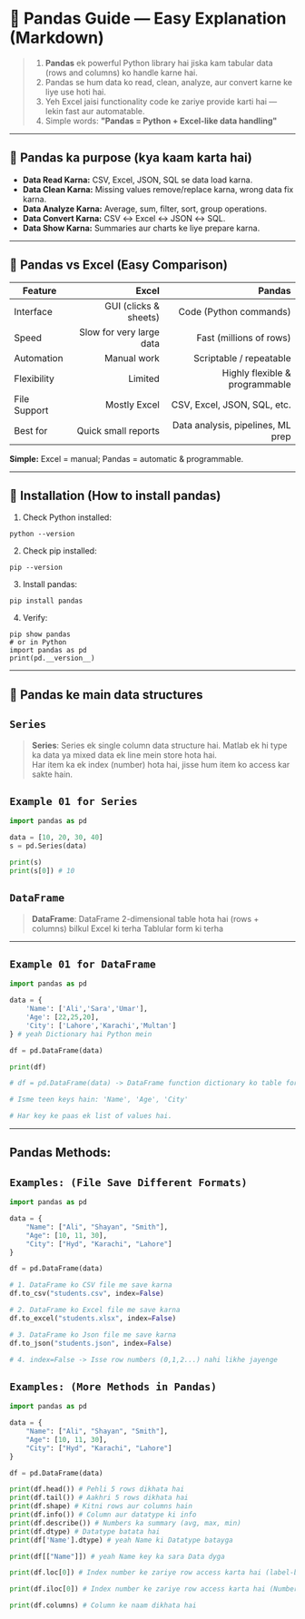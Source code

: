 # 🐼 Pandas Guide — Easy Explanation (Markdown)

> 1. **Pandas** ek powerful Python library hai jiska kam tabular data (rows and columns) ko handle karne hai. <br>
> 2. Pandas se hum data ko read, clean, analyze, aur convert karne ke liye use hoti hai. <br>
> 3. Yeh Excel jaisi functionality code ke zariye provide karti hai — lekin fast aur automatable.
> 4. Simple words: **"Pandas = Python + Excel-like data handling"**

---

## 🔹 Pandas ka purpose (kya kaam karta hai)

* **Data Read Karna:** CSV, Excel, JSON, SQL se data load karna.
* **Data Clean Karna:** Missing values remove/replace karna, wrong data fix karna.
* **Data Analyze Karna:** Average, sum, filter, sort, group operations.
* **Data Convert Karna:** CSV ↔ Excel ↔ JSON ↔ SQL.
* **Data Show Karna:** Summaries aur charts ke liye prepare karna.

---

## 🔹 Pandas vs Excel (Easy Comparison)

| Feature      |                    Excel |                            Pandas |
| ------------ | -----------------------: | --------------------------------: |
| Interface    |    GUI (clicks & sheets) |            Code (Python commands) |
| Speed        | Slow for very large data |           Fast (millions of rows) |
| Automation   |              Manual work |           Scriptable / repeatable |
| Flexibility  |                  Limited |    Highly flexible & programmable |
| File Support |             Mostly Excel |       CSV, Excel, JSON, SQL, etc. |
| Best for     |      Quick small reports | Data analysis, pipelines, ML prep |

**Simple:** Excel = manual; Pandas = automatic & programmable.

---

## 🔹 Installation (How to install pandas)

1. Check Python installed:

```
python --version
```

2. Check pip installed:

```
pip --version
```

3. Install pandas:

```
pip install pandas
```

4. Verify:

```
pip show pandas
# or in Python
import pandas as pd
print(pd.__version__)
```
--- 

## 🔹 Pandas ke main data structures
## `Series`
> **Series**: Series ek single column data structure hai.
> Matlab ek hi type ka data ya mixed data ek line mein store hota hai. <br>
> Har item ka ek index (number) hota hai, jisse hum item ko access kar sakte hain.

## `Example 01 for Series`
```py
import pandas as pd

data = [10, 20, 30, 40]
s = pd.Series(data)

print(s)
print(s[0]) # 10
```
## `DataFrame` 
> **DataFrame**: DataFrame 2-dimensional table hota hai (rows + columns) bilkul Excel ki terha Tablular form ki terha
---

## `Example 01 for DataFrame`
```py
import pandas as pd

data = {
    'Name': ['Ali','Sara','Umar'], 
    'Age': [22,25,20],
    'City': ['Lahore','Karachi','Multan']
} # yeah Dictionary hai Python mein

df = pd.DataFrame(data)

print(df)

# df = pd.DataFrame(data) -> DataFrame function dictionary ko table format mein convert karta hai.

# Isme teen keys hain: 'Name', 'Age', 'City'

# Har key ke paas ek list of values hai.
```
---

## Pandas Methods:
   
## `Examples: (File Save Different Formats)`

```py
import pandas as pd

data = {
    "Name": ["Ali", "Shayan", "Smith"],
    "Age": [10, 11, 30],
    "City": ["Hyd", "Karachi", "Lahore"]
}

df = pd.DataFrame(data)

# 1. DataFrame ko CSV file me save karna
df.to_csv("students.csv", index=False)

# 2. DataFrame ko Excel file me save karna
df.to_excel("students.xlsx", index=False)

# 3. DataFrame ko Json file me save karna
df.to_json("students.json", index=False)

# 4. index=False -> Isse row numbers (0,1,2...) nahi likhe jayenge
```
## `Examples: (More Methods in Pandas)`

```py
import pandas as pd

data = {
    "Name": ["Ali", "Shayan", "Smith"],
    "Age": [10, 11, 30],
    "City": ["Hyd", "Karachi", "Lahore"]
}

df = pd.DataFrame(data)

print(df.head()) # Pehli 5 rows dikhata hai
print(df.tail()) # Aakhri 5 rows dikhata hai
print(df.shape) # Kitni rows aur columns hain
print(df.info()) # Column aur datatype ki info 
print(df.describe()) # Numbers ka summary (avg, max, min)
print(df.dtype) # Datatype batata hai
print(df['Name'].dtype) # yeah Name ki Datatype batayga

print(df[["Name"]]) # yeah Name key ka sara Data dyga

print(df.loc[0]) # Index number ke zariye row access karta hai (label-based).

print(df.iloc[0]) # Index number ke zariye row access karta hai (Number-based).

print(df.columns) # Column ke naam dikhata hai
 
```

